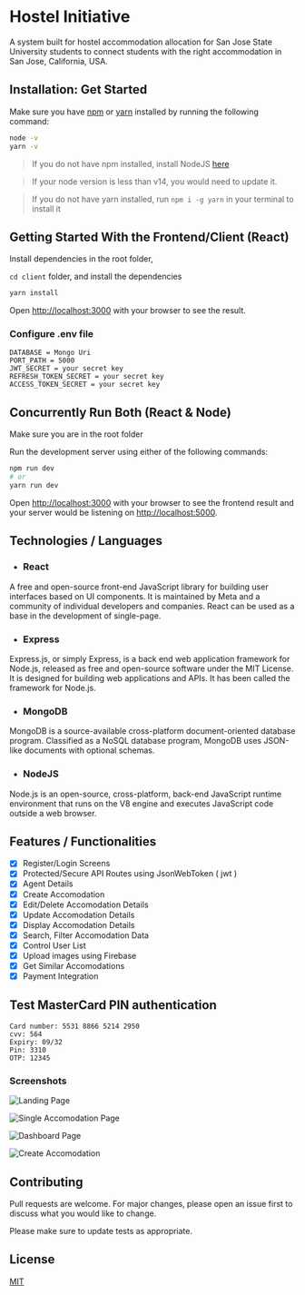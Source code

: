 # Hostel Initiative

A system built for hostel accommodation allocation for San Jose State University students to connect students with the right accommodation in San Jose, California, USA.

## Installation: Get Started

Make sure you have [npm](https://www.npmjs.com/) or [yarn](https://yarnpkg.com/) installed by running the following command:

```bash
node -v
yarn -v
```
> If you do not have npm installed, install NodeJS [here](https://nodejs.org/en/download/)

> If your node version is less than v14, you would need to update it.

> If you do not have yarn installed, run `npm i -g yarn` in your terminal to install it

## Getting Started With the Frontend/Client (React)

Install dependencies in the root folder,

``cd client`` folder,  and install the dependencies

```bash
yarn install
```

Open [http://localhost:3000](http://localhost:3000) with your browser to see the result.

### Configure .env file

```
DATABASE = Mongo Uri
PORT_PATH = 5000
JWT_SECRET = your secret key
REFRESH_TOKEN_SECRET = your secret key
ACCESS_TOKEN_SECRET = your secret key
```

## Concurrently Run Both (React & Node)

Make sure you are in the root folder

Run the development server using either of the following commands:

```bash
npm run dev
# or
yarn run dev
```

Open [http://localhost:3000](http://localhost:3000) with your browser to see the frontend result and your server would be listening on [http://localhost:5000](http://localhost:5000).

## Technologies / Languages
- ### React
 A free and open-source front-end JavaScript library for building user interfaces based on UI components. It is maintained by Meta and a community of individual developers and companies. React can be used as a base in the development of single-page.

- ### Express
Express.js, or simply Express, is a back end web application framework for Node.js, released as free and open-source software under the MIT License. It is designed for building web applications and APIs. It has been called the framework for Node.js.

- ### MongoDB
MongoDB is a source-available cross-platform document-oriented database program. Classified as a NoSQL database program, MongoDB uses JSON-like documents with optional schemas.

- ### NodeJS
Node.js is an open-source, cross-platform, back-end JavaScript runtime environment that runs on the V8 engine and executes JavaScript code outside a web browser.

## Features / Functionalities

- [x] Register/Login Screens
- [x] Protected/Secure API Routes using JsonWebToken ( jwt )
- [x] Agent Details
- [x] Create Accomodation
- [x] Edit/Delete Accomodation Details
- [x] Update Accomodation Details
- [x] Display Accomodation Details
- [x] Search, Filter  Accomodation Data
- [x] Control User List
- [x] Upload images using Firebase
- [x] Get Similar Accomodations
- [x] Payment Integration

## Test MasterCard PIN authentication

```
Card number: 5531 8866 5214 2950
cvv: 564
Expiry: 09/32
Pin: 3310
OTP: 12345
```


### Screenshots

![Landing Page](landing.png)

![Single Accomodation Page](singlepage.png)

![Dashboard Page](dashboardpage.png)

![Create Accomodation](createmodal.png)

## Contributing
Pull requests are welcome. For major changes, please open an issue first to discuss what you would like to change.

Please make sure to update tests as appropriate.

## License
[MIT](https://choosealicense.com/licenses/mit/)
